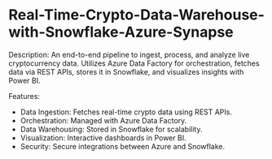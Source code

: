 # Real-Time-Crypto-Data-Warehouse-with-Snowflake-Azure-Synapse


Description:
An end-to-end pipeline to ingest, process, and analyze live cryptocurrency data. Utilizes Azure Data Factory for orchestration, fetches data via REST APIs, stores it in Snowflake, and visualizes insights with Power BI.

Features:

- Data Ingestion: Fetches real-time crypto data using REST APIs.
- Orchestration: Managed with Azure Data Factory.
- Data Warehousing: Stored in Snowflake for scalability.
- Visualization: Interactive dashboards in Power BI.
- Security: Secure integrations between Azure and Snowflake.
